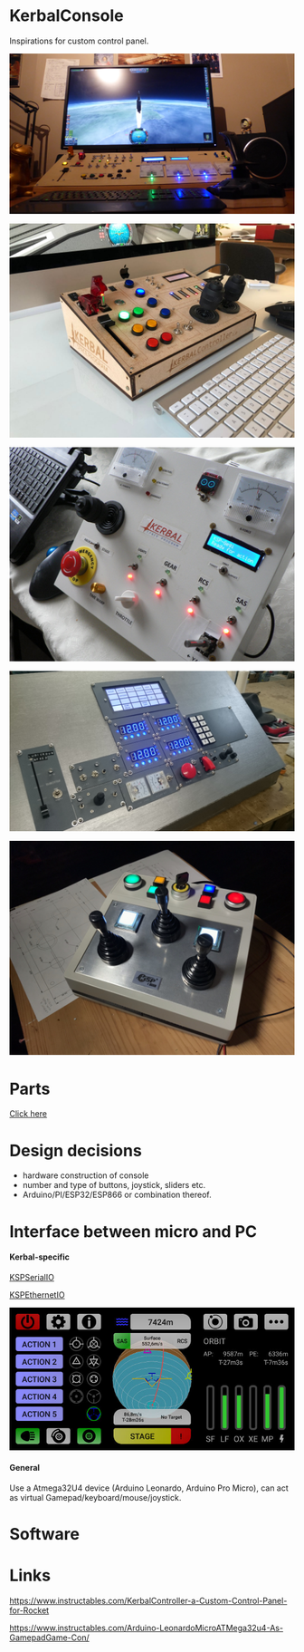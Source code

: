 # KerbalConsole

Inspirations for custom control panel.

![Kerbal Console](https://github.com/microcontrollersig/KerbalConsole/raw/main/original.jpg)

![Nicer Kerbal Console](https://github.com/microcontrollersig/KerbalConsole/raw/main/nicekerbalcontroller.jpg)

![Slick Kerbal Console](https://github.com/microcontrollersig/KerbalConsole/raw/main/slick.jpg)

![Modular Kerbal Console](https://github.com/microcontrollersig/KerbalConsole/raw/main/3INZrTm.jpeg)

![Shiny Kerbal Console](https://raw.githubusercontent.com/microcontrollersig/KerbalConsole/main/kspc1000.jpg)

# Parts

[Click here](https://github.com/microcontrollersig/KerbalConsole/tree/main/BOM)

# Design decisions

- hardware construction of console
- number and type of buttons, joystick, sliders etc.
- Arduino/PI/ESP32/ESP866 or combination thereof.

# Interface between micro and PC

#### Kerbal-specific

[KSPSerialIO](https://forum.kerbalspaceprogram.com/index.php?/topic/60281-hardware-plugin-arduino-based-physical-display-serial-port-io-tutorial-24-11-19/)

[KSPEthernetIO](https://forum.kerbalspaceprogram.com/index.php?/topic/191502-ksp-181-kspethernetio-012-android-client-02-beta-ethernet-based-remote-control/)

![KSPEthernetIO Android](https://github.com/microcontrollersig/KerbalConsole/raw/main/kspethernetio.jpg)


#### General

Use a Atmega32U4 device (Arduino Leonardo, Arduino Pro Micro), can act as virtual Gamepad/keyboard/mouse/joystick.

# Software 


# Links

https://www.instructables.com/KerbalController-a-Custom-Control-Panel-for-Rocket

https://www.instructables.com/Arduino-LeonardoMicroATMega32u4-As-GamepadGame-Con/

